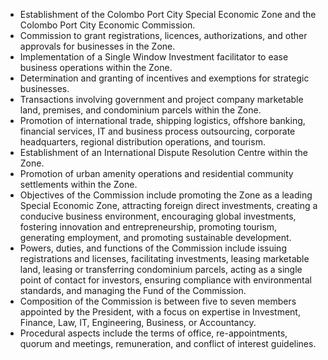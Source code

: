 - Establishment of the Colombo Port City Special Economic Zone and the Colombo Port City Economic Commission.
- Commission to grant registrations, licences, authorizations, and other approvals for businesses in the Zone.
- Implementation of a Single Window Investment facilitator to ease business operations within the Zone.
- Determination and granting of incentives and exemptions for strategic businesses.
- Transactions involving government and project company marketable land, premises, and condominium parcels within the Zone.
- Promotion of international trade, shipping logistics, offshore banking, financial services, IT and business process outsourcing, corporate headquarters, regional distribution operations, and tourism.
- Establishment of an International Dispute Resolution Centre within the Zone.
- Promotion of urban amenity operations and residential community settlements within the Zone.
- Objectives of the Commission include promoting the Zone as a leading Special Economic Zone, attracting foreign direct investments, creating a conducive business environment, encouraging global investments, fostering innovation and entrepreneurship, promoting tourism, generating employment, and promoting sustainable development.
- Powers, duties, and functions of the Commission include issuing registrations and licenses, facilitating investments, leasing marketable land, leasing or transferring condominium parcels, acting as a single point of contact for investors, ensuring compliance with environmental standards, and managing the Fund of the Commission.
- Composition of the Commission is between five to seven members appointed by the President, with a focus on expertise in Investment, Finance, Law, IT, Engineering, Business, or Accountancy.
- Procedural aspects include the terms of office, re-appointments, quorum and meetings, remuneration, and conflict of interest guidelines.